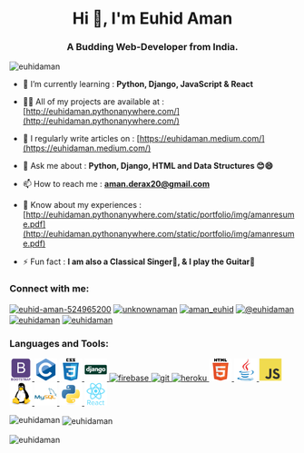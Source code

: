 <h1 align="center">Hi 👋, I'm Euhid Aman</h1>
<h3 align="center">A Budding Web-Developer from India.</h3>

<p align="left"> <img src="https://komarev.com/ghpvc/?username=euhidaman&label=Profile%20views&color=0e75b6&style=flat" alt="euhidaman" /> </p>

- 🌱 I’m currently learning : **Python, Django, JavaScript & React**

- 👨‍💻 All of my projects are available at : [http://euhidaman.pythonanywhere.com/](http://euhidaman.pythonanywhere.com/)

- 📝 I regularly write articles on : [https://euhidaman.medium.com/](https://euhidaman.medium.com/)

- 💬 Ask me about : **Python, Django, HTML and Data Structures 😊😄**

- 📫 How to reach me : **aman.derax20@gmail.com**

- 📄 Know about my experiences : [http://euhidaman.pythonanywhere.com/static/portfolio/img/amanresume.pdf](http://euhidaman.pythonanywhere.com/static/portfolio/img/amanresume.pdf)

- ⚡ Fun fact : **I am also a Classical Singer🎵, & I play the Guitar🎸**

<h3 align="left">Connect with me:</h3>
<p align="left">
<a href="https://linkedin.com/in/euhid-aman-524965200" target="blank"><img align="center" src="https://raw.githubusercontent.com/rahuldkjain/github-profile-readme-generator/master/src/images/icons/Social/linked-in-alt.svg" alt="euhid-aman-524965200" height="30" width="40" /></a>
<a href="https://fb.com/unknownaman" target="blank"><img align="center" src="https://raw.githubusercontent.com/rahuldkjain/github-profile-readme-generator/master/src/images/icons/Social/facebook.svg" alt="unknownaman" height="30" width="40" /></a>
<a href="https://instagram.com/aman_euhid" target="blank"><img align="center" src="https://raw.githubusercontent.com/rahuldkjain/github-profile-readme-generator/master/src/images/icons/Social/instagram.svg" alt="aman_euhid" height="30" width="40" /></a>
<a href="https://medium.com/@euhidaman" target="blank"><img align="center" src="https://raw.githubusercontent.com/rahuldkjain/github-profile-readme-generator/master/src/images/icons/Social/medium.svg" alt="@euhidaman" height="30" width="40" /></a>
<a href="https://www.hackerrank.com/euhidaman" target="blank"><img align="center" src="https://raw.githubusercontent.com/rahuldkjain/github-profile-readme-generator/master/src/images/icons/Social/hackerrank.svg" alt="euhidaman" height="30" width="40" /></a>
<a href="https://www.leetcode.com/euhidaman" target="blank"><img align="center" src="https://raw.githubusercontent.com/rahuldkjain/github-profile-readme-generator/master/src/images/icons/Social/leet-code.svg" alt="euhidaman" height="30" width="40" /></a>
</p>

<h3 align="left">Languages and Tools:</h3>
<p align="left"> <a href="https://getbootstrap.com" target="_blank"> <img src="https://raw.githubusercontent.com/devicons/devicon/master/icons/bootstrap/bootstrap-plain-wordmark.svg" alt="bootstrap" width="40" height="40"/> </a> <a href="https://www.cprogramming.com/" target="_blank"> <img src="https://raw.githubusercontent.com/devicons/devicon/master/icons/c/c-original.svg" alt="c" width="40" height="40"/> </a> <a href="https://www.w3schools.com/css/" target="_blank"> <img src="https://raw.githubusercontent.com/devicons/devicon/master/icons/css3/css3-original-wordmark.svg" alt="css3" width="40" height="40"/> </a> <a href="https://www.djangoproject.com/" target="_blank"> <img src="https://raw.githubusercontent.com/devicons/devicon/master/icons/django/django-original.svg" alt="django" width="40" height="40"/> </a> <a href="https://firebase.google.com/" target="_blank"> <img src="https://www.vectorlogo.zone/logos/firebase/firebase-icon.svg" alt="firebase" width="40" height="40"/> </a> <a href="https://git-scm.com/" target="_blank"> <img src="https://www.vectorlogo.zone/logos/git-scm/git-scm-icon.svg" alt="git" width="40" height="40"/> </a> <a href="https://heroku.com" target="_blank"> <img src="https://www.vectorlogo.zone/logos/heroku/heroku-icon.svg" alt="heroku" width="40" height="40"/> </a> <a href="https://www.w3.org/html/" target="_blank"> <img src="https://raw.githubusercontent.com/devicons/devicon/master/icons/html5/html5-original-wordmark.svg" alt="html5" width="40" height="40"/> </a> <a href="https://www.java.com" target="_blank"> <img src="https://raw.githubusercontent.com/devicons/devicon/master/icons/java/java-original.svg" alt="java" width="40" height="40"/> </a> <a href="https://developer.mozilla.org/en-US/docs/Web/JavaScript" target="_blank"> <img src="https://raw.githubusercontent.com/devicons/devicon/master/icons/javascript/javascript-original.svg" alt="javascript" width="40" height="40"/> </a> <a href="https://www.linux.org/" target="_blank"> <img src="https://raw.githubusercontent.com/devicons/devicon/master/icons/linux/linux-original.svg" alt="linux" width="40" height="40"/> </a> <a href="https://www.mysql.com/" target="_blank"> <img src="https://raw.githubusercontent.com/devicons/devicon/master/icons/mysql/mysql-original-wordmark.svg" alt="mysql" width="40" height="40"/> </a> <a href="https://www.python.org" target="_blank"> <img src="https://raw.githubusercontent.com/devicons/devicon/master/icons/python/python-original.svg" alt="python" width="40" height="40"/> </a> <a href="https://reactjs.org/" target="_blank"> <img src="https://raw.githubusercontent.com/devicons/devicon/master/icons/react/react-original-wordmark.svg" alt="react" width="40" height="40"/> </a> </p>

<p><img align="left" src="https://github-readme-stats.vercel.app/api/top-langs?username=euhidaman&show_icons=true&locale=en&layout=compact" alt="euhidaman" /></p>

<p>&nbsp;<img align="center" src="https://github-readme-stats.vercel.app/api?username=euhidaman&show_icons=true&locale=en" alt="euhidaman" /></p>

<p><img align="center" src="https://github-readme-streak-stats.herokuapp.com/?user=euhidaman&" alt="euhidaman" /></p>
